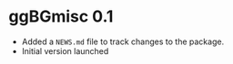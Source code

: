 # ggBGmisc 0.1

* Added a `NEWS.md` file to track changes to the package.
* Initial version launched
